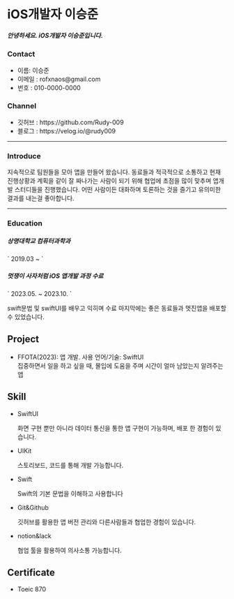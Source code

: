 
<h1> iOS개발자 이승준</h1>

<h5>안녕하세요. iOS개발자 이승준입니다.</h5>

<h3>Contact</h3> 
<ul>
  <li>
    이름: 이승준
  </li>
  <li>
    이메일 : rofxnaos@gmail.com
  </li>
  <li>
    번호 : 010-0000-0000
  </li>
</ul>

<h3>Channel</h3> 
<ul>
  <li>깃허브 : https://github.com/Rudy-009
  </li>
  <li>블로그 : https://velog.io/@rudy009
  </li>
</ul>

---

<h3>Introduce</h3>
<p>
 지속적으로 팀원들을 모아 앱을 만들어 왔습니다. 동료들과 적극적으로 소통하고 현재 진행상황과 계획을 같이 잘 짜나가는 사람이 되기 위해 협업에 초점을 많이 맞추며 앱개발 스터디들을 진행했습니다. 어떤 사람이든 대화하며 토론하는 것을 즐기고 유의미한 결과를 내는걸 좋아합니다.
</p>

---

<h3>Education</h3> 

<h5> 상명대학교 컴퓨터과학과</h5>
` 2019.03 ~ `

<h5>멋쟁이 사자처럼  iOS 앱개발 과정 수료</h5>
` 2023.05. ~ 2023.10. `
<p>swift문법 및 swiftUI를 배우고 익히며 수료 마지막에는 좋은 동료들과 멋진앱을 배포할 수 있었습니다. </p>

<h2>Project</h2> 
<ul>
  <li>
    FFOTA(2023): 앱 개발. 사용 언어/기술: SwiftUI<br>
    집중하면서 일을 하고 싶을 때, 몰입에 도움을 주며 시간이 얼마 남았는지 알려주는 앱
  </li>
</ul>


<h2>Skill</h2> 
<ul>
  <li>SwiftUI</li>
  <p>화면 구현 뿐만 아니라 데이터 통신을 통한 앱 구현이 가능하며, 배포 한 경험이 있습니다. 
 </p>
  <li>UIKit</li>
  <p>스토리보드, 코드를 통해 개발 가능합니다.</p>
  <li>Swift</li>
  <p>Swift의 기본 문법을 이해하고 사용합니다</p>
  <li>Git&Github</li>
  <p>깃허브를 활용한 앱 버전 관리와 다른사람들과 협업한 경험이 있습니다.</p>
  <li>notion&lack</li>
  <p>협업 툴을 활용하여 의사소통 가능합니다.</p>
</ul>

<h2>Certificate</h2> 
<ul>
  <li>Toeic 870</li>
